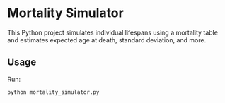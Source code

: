 # Mortality Simulator

This Python project simulates individual lifespans using a mortality table and estimates expected age at death, standard deviation, and more.

## Usage
Run:
```bash
python mortality_simulator.py
